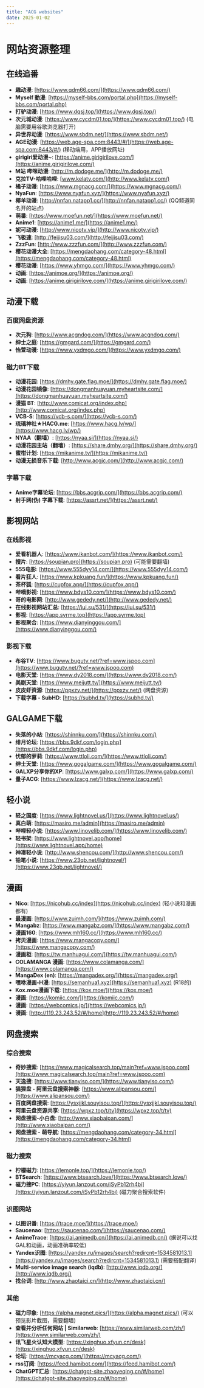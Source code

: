 ```yaml
---
title: "ACG websites"
date: 2025-01-02
---
```

# 网站资源整理

## 在线追番

- **趣动漫**: [https://www.qdm66.com/](https://www.qdm66.com/)
- **Myself 動漫**: [https://myself-bbs.com/portal.php](https://myself-bbs.com/portal.php)
- **打驴动漫**: [https://www.dqsj.top/](https://www.dqsj.top/)
- **次元城动漫**: [https://www.cycdm01.top/](https://www.cycdm01.top/) (电脑需要用谷歌浏览器打开)
- **异世界动漫**: [https://www.sbdm.net/](https://www.sbdm.net/)
- **AGE动漫**: [https://web.age-spa.com:8443/#/](https://web.age-spa.com:8443/#/) (移动端用，APP播放网址)
- **girigiri爱动漫~**: [https://anime.girigirilove.com/](https://anime.girigirilove.com/)
- **M站 哔咪动漫**: [http://m.dodoge.me/](http://m.dodoge.me/)
- **克拉TV-哈哩哈哩**: [www.kelatv.com/](http://www.kelatv.com/)
- **橘子动漫**: [https://www.mgnacg.com/](https://www.mgnacg.com/)
- **NyaFun**: [https://www.nyafun.xyz/](https://www.nyafun.xyz/)
- **椰羊动漫**: [http://nnfan.natapp1.cc/](http://nnfan.natapp1.cc/) (QQ频道同名开的站点)
- **萌番**: [https://www.moefun.net/](https://www.moefun.net/)
- **Anime1**: [https://anime1.me/](https://anime1.me/)
- **妮可动漫**: [http://www.nicotv.vip/](http://www.nicotv.vip/)
- **飞极速**: [http://feijisu03.com/](http://feijisu03.com/)
- **ZzzFun**: [http://www.zzzfun.com/](http://www.zzzfun.com/)
- **樱花动漫大全**: [https://mengdaohang.com/category-48.html](https://mengdaohang.com/category-48.html)
- **樱花动漫**: [https://www.yhmgo.com/](https://www.yhmgo.com/)
- **动画**: [https://animoe.org/](https://animoe.org/)
- **动画**: [https://anime.girigirilove.com/](https://anime.girigirilove.com/)

## 动漫下载

### 百度网盘资源

- **次元狗**: [https://www.acgndog.com/](https://www.acgndog.com/)
- **绅士之庭**: [https://gmgard.com/](https://gmgard.com/)
- **怡萱动漫**: [https://www.yxdmgo.com/](https://www.yxdmgo.com/)

### 磁力BT下载

- **动漫花园**: [https://dmhy.gate.flag.moe/](https://dmhy.gate.flag.moe/)
- **动漫花园镜像**: [https://dongmanhuayuan.myheartsite.com/](https://dongmanhuayuan.myheartsite.com/)
- **漫猫 BT**: [http://www.comicat.org/index.php](http://www.comicat.org/index.php)
- **VCB-S**: [https://vcb-s.com/](https://vcb-s.com/)
- **琉璃神社★HACG.me**: [https://www.hacg.lv/wp/](https://www.hacg.lv/wp/)
- **NYAA（翻墙）**: [https://nyaa.si/](https://nyaa.si/)
- **动漫花园主站（翻墙）**: [https://share.dmhy.org/](https://share.dmhy.org/)
- **蜜柑计划**: [https://mikanime.tv/](https://mikanime.tv/)
- **动漫无损音乐下载**: [http://www.acgjc.com/](http://www.acgjc.com/)

### 字幕下载

- **Anime字幕论坛**: [https://bbs.acgrip.com/](https://bbs.acgrip.com/)
- **射手网(伪) 字幕下载**: [https://assrt.net/](https://assrt.net/)

## 影视网站

### 在线影视

- **爱看机器人**: [https://www.ikanbot.com/](https://www.ikanbot.com/)
- **搜片**: [https://soupian.pro](https://soupian.pro) (可能需要翻墙)
- **555电影**: [https://www.555dyy14.com/](https://www.555dyy14.com/)
- **看片狂人**: [https://www.kpkuang.fun/](https://www.kpkuang.fun/)
- **茶杯狐**: [https://cupfox.app/](https://cupfox.app/)
- **哔嘀影视**: [https://www.bdys10.com/](https://www.bdys10.com/)
- **哥的电影网**: [http://www.gededy.net/](http://www.gededy.net/)
- **在线影视网站汇总**: [https://iui.su/531/](https://iui.su/531/)
- **影视**: [https://app.syrme.top](https://app.syrme.top)
- **影视聚合**: [https://www.dianyinggou.com/](https://www.dianyinggou.com/)

### 影视下载

- **布谷TV**: [https://www.bugutv.net/?ref=www.jspoo.com](https://www.bugutv.net/?ref=www.jspoo.com)
- **电影天堂**: [https://www.dy2018.com/](https://www.dy2018.com/)
- **美剧天堂**: [https://www.meijutt.tv/](https://www.meijutt.tv/)
- **皮皮虾资源**: [https://ppxzy.net/](https://ppxzy.net/) (网盘资源)
- **下载字幕 - SubHD**: [https://subhd.tv/](https://subhd.tv/)

## GALGAME下载

- **失落的小站**: [https://shinnku.com/](https://shinnku.com/)
- **绯月论坛**: [https://bbs.9dkf.com/login.php](https://bbs.9dkf.com/login.php)
- **忧郁的萝莉**: [https://www.ttloli.com/](https://www.ttloli.com/)
- **绅士天堂**: [https://www.gogalgame.com/](https://www.gogalgame.com/)
- **GALXP分享你的XP**: [https://www.galxp.com/](https://www.galxp.com/)
- **量子ACG**: [https://www.lzacg.net/](https://www.lzacg.net/)

## 轻小说

- **轻之国度**: [https://www.lightnovel.us/](https://www.lightnovel.us/)
- **真白萌**: [https://masiro.me/admin](https://masiro.me/admin)
- **哔哩轻小说**: [https://www.linovelib.com/](https://www.linovelib.com/)
- **轻书架**: [https://www.lightnovel.app/home](https://www.lightnovel.app/home)
- **神凑轻小说**: [http://www.shencou.com/](http://www.shencou.com/)
- **铅笔小说**: [https://www.23qb.net/lightnovel/](https://www.23qb.net/lightnovel/)

## 漫画

- **Nico**: [https://nicohub.cc/index](https://nicohub.cc/index) (轻小说和漫画都有)
- **最漫画**: [https://www.zuimh.com/](https://www.zuimh.com/)
- **Mangabz**: [https://www.mangabz.com/](https://www.mangabz.com/)
- **漫画160**: [https://www.mh160.cc/](https://www.mh160.cc/)
- **拷贝漫画**: [https://www.mangacopy.com/](https://www.mangacopy.com/)
- **漫画柜**: [https://tw.manhuagui.com/](https://tw.manhuagui.com/)
- **COLAMANGA 漫画**: [https://www.colamanga.com/](https://www.colamanga.com/)
- **MangaDex (en)**: [https://mangadex.org/](https://mangadex.org/)
- **嘿咻漫画-H漫**: [https://semanhua1.xyz](https://semanhua1.xyz) (R18的)
- **Kox.moe漫画下载**: [https://kox.moe/](https://kox.moe/)
- **漫画**: [https://komiic.com/](https://komiic.com/)
- **漫画**: [https://webcomics.jp/](https://webcomics.jp/)
- **漫画**: [http://119.23.243.52/#/home](http://119.23.243.52/#/home)

## 网盘搜索

### 综合搜索

- **奇妙搜索**: [https://www.magicalsearch.top/main?ref=www.jspoo.com](https://www.magicalsearch.top/main?ref=www.jspoo.com)
- **天逸搜**: [https://www.tianyiso.com/](https://www.tianyiso.com/)
- **猫狸盘 - 阿里云盘搜索神器**: [https://www.alipansou.com/](https://www.alipansou.com/)
- **百度网盘搜索**: [https://ysxjjkl.souyisou.top/](https://ysxjjkl.souyisou.top/)
- **阿里云盘资源共享**: [https://wpxz.top/t/tv](https://wpxz.top/t/tv)
- **网盘搜索-小白盘**: [http://www.xiaobaipan.com/](http://www.xiaobaipan.com/)
- **网盘搜索 - 萌导航**: [https://mengdaohang.com/category-34.html](https://mengdaohang.com/category-34.html)

### 磁力搜索

- **柠檬磁力**: [https://lemonle.top/](https://lemonle.top/)
- **BTSearch**: [https://www.btsearch.love/](https://www.btsearch.love/)
- **磁力搜PC**: [https://yiyun.lanzout.com/iSyPb12rh4bi](https://yiyun.lanzout.com/iSyPb12rh4bi) (磁力聚合搜索软件)

### 识图网站

- **以图识番**: [https://trace.moe/](https://trace.moe/)
- **Saucenao**: [https://saucenao.com/](https://saucenao.com/)
- **AnimeTrace**: [https://ai.animedb.cn/](https://ai.animedb.cn/) (据说可以找GAL和动画，动画准确率较低)
- **Yandex识图**: [https://yandex.ru/images/search?redircnt=1534581013.1](https://yandex.ru/images/search?redircnt=1534581013.1) (需要搭配翻译)
- **Multi-service image search (iqdb)**: [http://www.iqdb.org/](http://www.iqdb.org/)
- **找台词**: [http://www.zhaotaici.cn/](http://www.zhaotaici.cn/)

### 其他

- **磁力印象**: [https://alpha.magnet.pics/](https://alpha.magnet.pics/) (可以预览影片截图，需要翻墙)
- **查看并分析任何网站 | Similarweb**: [https://www.similarweb.com/zh/](https://www.similarweb.com/zh/)
- **讯飞星火认知大模型**: [https://xinghuo.xfyun.cn/desk](https://xinghuo.xfyun.cn/desk)
- **论坛**: [https://mcyacg.com/](https://mcyacg.com/)
- **rss订阅**: [https://feed.hamibot.com/](https://feed.hamibot.com/)
- **ChatGPT汇总**: [https://chatgpt-site.zhaoyeqing.cn/#/home](https://chatgpt-site.zhaoyeqing.cn/#/home)


